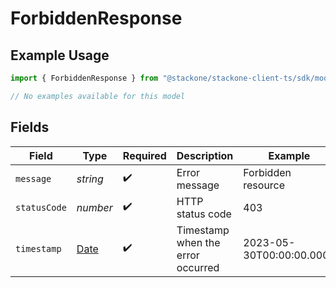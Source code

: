 # ForbiddenResponse

## Example Usage

```typescript
import { ForbiddenResponse } from "@stackone/stackone-client-ts/sdk/models/errors";

// No examples available for this model
```

## Fields

| Field                                                                                         | Type                                                                                          | Required                                                                                      | Description                                                                                   | Example                                                                                       |
| --------------------------------------------------------------------------------------------- | --------------------------------------------------------------------------------------------- | --------------------------------------------------------------------------------------------- | --------------------------------------------------------------------------------------------- | --------------------------------------------------------------------------------------------- |
| `message`                                                                                     | *string*                                                                                      | :heavy_check_mark:                                                                            | Error message                                                                                 | Forbidden resource                                                                            |
| `statusCode`                                                                                  | *number*                                                                                      | :heavy_check_mark:                                                                            | HTTP status code                                                                              | 403                                                                                           |
| `timestamp`                                                                                   | [Date](https://developer.mozilla.org/en-US/docs/Web/JavaScript/Reference/Global_Objects/Date) | :heavy_check_mark:                                                                            | Timestamp when the error occurred                                                             | 2023-05-30T00:00:00.000Z                                                                      |